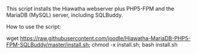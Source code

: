 This script installs the Hiawatha webserver plus PHP5-FPM and the MariaDB (MySQL) server, including SQLBuddy.

How to use the script:

wget https://raw.githubusercontent.com/joodle/Hiawatha-MariaDB-PHP5-FPM-SQLBuddy/master/install.sh; chmod -x install.sh; bash install.sh
